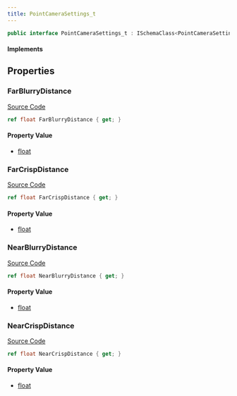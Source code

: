 ```yaml
---
title: PointCameraSettings_t
---
```


```csharp
public interface PointCameraSettings_t : ISchemaClass<PointCameraSettings_t>, ISchemaField, ISchemaClass, INativeHandle
```

#### Implements

## Properties

### FarBlurryDistance

[Source Code](https://github.com/swiftly-solution/swiftlys2/blob/main/managed/src/SwiftlyS2.Generated/Schemas/Interfaces/PointCameraSettings_t.cs#L23)

```csharp
ref float FarBlurryDistance { get; }
```

#### Property Value

- [float](https://learn.microsoft.com/dotnet/api/system.single)

### FarCrispDistance

[Source Code](https://github.com/swiftly-solution/swiftlys2/blob/main/managed/src/SwiftlyS2.Generated/Schemas/Interfaces/PointCameraSettings_t.cs#L21)

```csharp
ref float FarCrispDistance { get; }
```

#### Property Value

- [float](https://learn.microsoft.com/dotnet/api/system.single)

### NearBlurryDistance

[Source Code](https://github.com/swiftly-solution/swiftlys2/blob/main/managed/src/SwiftlyS2.Generated/Schemas/Interfaces/PointCameraSettings_t.cs#L17)

```csharp
ref float NearBlurryDistance { get; }
```

#### Property Value

- [float](https://learn.microsoft.com/dotnet/api/system.single)

### NearCrispDistance

[Source Code](https://github.com/swiftly-solution/swiftlys2/blob/main/managed/src/SwiftlyS2.Generated/Schemas/Interfaces/PointCameraSettings_t.cs#L19)

```csharp
ref float NearCrispDistance { get; }
```

#### Property Value

- [float](https://learn.microsoft.com/dotnet/api/system.single)

